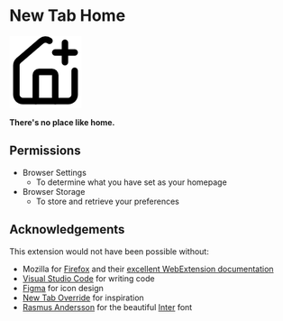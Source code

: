 # New Tab Home

![icon](icon.png)

**There's no place like home.**

## Permissions

- Browser Settings
  - To determine what you have set as your homepage
- Browser Storage
  - To store and retrieve your preferences

## Acknowledgements

This extension would not have been possible without:

- Mozilla for [Firefox](https://www.mozilla.org/firefox/) and their [excellent WebExtension documentation](https://developer.mozilla.org/en-US/docs/Mozilla/Add-ons/WebExtensions)
- [Visual Studio Code](https://code.visualstudio.com/) for writing code
- [Figma](https://www.figma.com/) for icon design
- [New Tab Override](https://addons.mozilla.org/en-US/firefox/addon/new-tab-override/) for inspiration
- [Rasmus Andersson](https://tiwtter.com/rsms) for the beautiful [Inter](https://rsms.me/inter/) font
